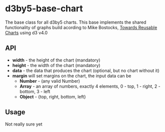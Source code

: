 # d3by5-base-chart
The base class for all d3by5 charts. This base implements the shared functionality of graphs build acording to Mike Bostocks, [Towards Reusable Charts](https://bost.ocks.org/mike/chart/) using d3 v4.0

## API
* **width**  - the height of the chart (mandatory)
* **height** - the width of the chart (mandatory)
* **data**   - the data that produces the chart (optional, but no chart without it)
* **margin**
    will set margins on the chart, the input data can be
    * **Number** - (any valid Number)
    * **Array**  - an array of numbers, exactly 4 elements, 0 - top, 1 - right, 2 - bottom, 3 - left
    * **Object** - {top, right, bottom, left}

## Usage
Not really sure yet
